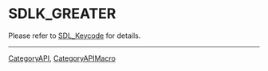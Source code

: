 # SDLK_GREATER

Please refer to [SDL_Keycode](SDL_Keycode) for details.

----
[CategoryAPI](CategoryAPI), [CategoryAPIMacro](CategoryAPIMacro)

